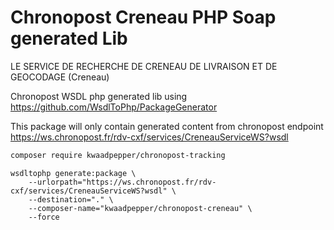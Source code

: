 # Chronopost Creneau PHP Soap generated Lib

LE SERVICE DE RECHERCHE DE CRENEAU DE LIVRAISON ET DE GEOCODAGE (Creneau)

Chronopost WSDL php generated lib using https://github.com/WsdlToPhp/PackageGenerator

This package will only contain generated content from chronopost endpoint https://ws.chronopost.fr/rdv-cxf/services/CreneauServiceWS?wsdl

```sh
composer require kwaadpepper/chronopost-tracking
```

    wsdltophp generate:package \
        --urlorpath="https://ws.chronopost.fr/rdv-cxf/services/CreneauServiceWS?wsdl" \
        --destination="." \
        --composer-name="kwaadpepper/chronopost-creneau" \
        --force
